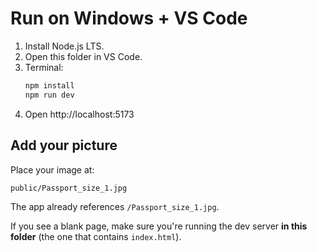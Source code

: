 # Run on Windows + VS Code

1. Install Node.js LTS.
2. Open this folder in VS Code.
3. Terminal:
   ```powershell
   npm install
   npm run dev
   ```
4. Open http://localhost:5173

## Add your picture
Place your image at:
```
public/Passport_size_1.jpg
```
The app already references `/Passport_size_1.jpg`.

If you see a blank page, make sure you're running the dev server **in this folder** (the one that contains `index.html`).